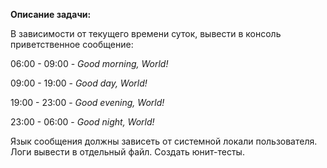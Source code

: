 **Описание задачи:**

В зависимости от текущего времени суток, вывести в консоль приветственное сообщение:

06:00 - 09:00 - _Good morning, World!_

09:00 - 19:00 - _Good day, World!_

19:00 - 23:00 - _Good evening, World!_

23:00 - 06:00 - _Good night, World!_

Язык сообщения должны зависеть от системной локали пользователя.
Логи вывести в отдельный файл. Создать юнит-тесты.